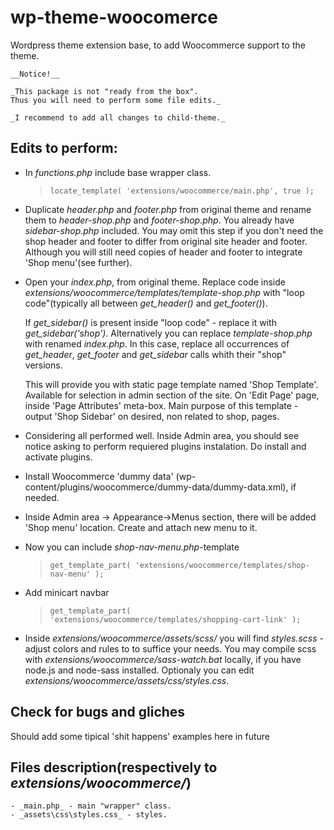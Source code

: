 # wp-theme-woocomerce
Wordpress theme extension base, to add Woocommerce support to the theme.

	__Notice!__
		
	_This package is not "ready from the box".
	Thus you will need to perform some file edits._
		
	_I recommend to add all changes to child-theme._

## Edits to perform:

+ In _functions.php_ include base wrapper class.
	>
    >`locate_template( 'extensions/woocommerce/main.php', true );`
    >

+ Duplicate _header.php_ and _footer.php_ from original theme and rename them to _header-shop.php_ and _footer-shop.php_. You already have _sidebar-shop.php_ included.
	You may omit this step if you don't need the shop header and footer to differ from original site header and footer. Although you will still need copies of header and footer to integrate 'Shop menu'(see further).

+ Open your _index.php_, from original theme. Replace code inside _extensions/woocommerce/templates/template-shop.php_ with "loop code"(typically all between _get_header()_ and _get_footer()_).
	
    If _get_sidebar()_ is present inside "loop code" - replace it with _get_sidebar('shop')_.
	Alternatively you can replace _template-shop.php_ with renamed _index.php_. In this case, replace all occurrences of _get_header_, _get_footer_ and _get_sidebar_ calls whith their "shop" versions.
	
	This will provide you with static page template named 'Shop Template'. Available for selection in admin section of the site. On 'Edit Page' page, inside 'Page Attributes' meta-box.
	Main purpose of this template - output 'Shop Sidebar' on desired, non related to shop, pages.

+ Considering all performed well. Inside Admin area, you should see notice asking to perform requiered plugins instalation. Do install and activate plugins.

+ Install Woocommerce 'dummy data' (wp-content/plugins/woocommerce/dummy-data/dummy-data.xml), if needed.

+ Inside Admin area -> Appearance->Menus section, there will be added 'Shop menu' location. Create and attach new menu to it.

+ Now you can include _shop-nav-menu.php_-template
	>
	>`get_template_part( 'extensions/woocommerce/templates/shop-nav-menu' );`
	>

+ Add minicart navbar
	>
	>`get_template_part( 'extensions/woocommerce/templates/shopping-cart-link' );`
	>

+ Inside _extensions/woocommerce/assets/scss/_ you will find _styles.scss_ - adjust colors and rules to to suffice your needs. You may compile scss with _extensions/woocommerce/sass-watch.bat_ locally, if you have node.js and node-sass installed. Optionaly you can edit _extensions/woocommerce/assets/css/styles.css_.

## Check for bugs and gliches
Should add some tipical 'shit happens' examples here in future

## Files description(respectively to _extensions/woocommerce/_)
	- _main.php_ - main "wrapper" class.
	- _assets\css\styles.css_ - styles.
